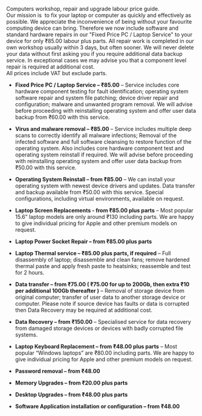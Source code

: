 Computers workshop, repair and upgrade labour price guide.  
Our mission is  to fix your laptop or computer as quickly and effectively as possible. We appreciate the inconvenience of being without your favourite computing device can bring. Therefore we now include software and standard hardware repairs in our "Fixed Price PC / Laptop Service" to your device for only ₹85.00 labour plus parts. All repair work is completed in our own workshop usually within 3 days, but often sooner. We will never delete your data without first asking you if you require additional data backup service. In exceptional cases we may advise you that a component level repair is required at additional cost.  
All prices include VAT but exclude parts.

- **Fixed Price PC / Laptop Service – ₹85.00** – Service includes core hardware component testing for fault identification; operating system software repair and system file patching; device driver repair and configuration; malware and unwanted program removal. We will advise before proceeding with reinstalling operating system and offer user data backup from ₹60.00 with this service.
  
- **Virus and malware removal – ₹85.00** – Service includes multiple deep scans to correctly identify all malware infections; Removal of the infected software and full software cleansing to restore function of the operating system. Also includes core hardware component test and operating system reinstall if required. We will advise before proceeding with reinstalling operating system and offer user data backup from ₹50.00 with this service.
  
- **Operating System Reinstall – from ₹85.00** – We can install your operating system with newest device drivers and updates. Data transfer and backup available from ₹50.00 with this service. Special configurations, including virtual environments, available on request.
  
- **Laptop Screen Replacements - from ₹85.00 plus parts** – Most popular 15.6” laptop models are only around ₹130 including parts. We are happy to give individual pricing for Apple and other premium models on request.
  
- **Laptop Power Socket Repair – from ₹85.00 plus parts**
  
- **Laptop Thermal service – ₹85.00 plus parts, if required** – Full disassembly of laptop; disassemble and clean fans; remove hardened thermal paste and apply fresh paste to heatsinks; reassemble and test for 2 hours.
  
- **Data transfer – from ₹75.00 ( ₹75.00 for up to 200Gb, then extra ₹10 per additional 100Gb thereafter )** – Removal of storage device from original computer; transfer of user data to another storage device or computer. Please note if source device has faults or data is corrupted then Data Recovery may be required at additional cost.
  
- **Data Recovery – from ₹150.00** – Specialised service for data recovery from damaged storage devices or devices with badly corrupted file systems.
  
- **Laptop Keyboard Replacement – from ₹48.00 plus parts** – Most popular “Windows laptops” are ₹80.00 including parts. We are happy to give individual pricing for Apple and other premium models on request.
  
- **Password removal – from ₹48.00**
  
- **Memory Upgrades – from ₹20.00 plus parts**
  
- **Desktop Upgrades – from ₹48.00 plus parts**
  
- **Software Application installation or configuration – from ₹48.00**
